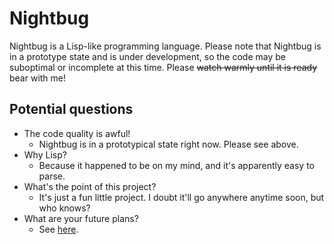 # Nightbug
Nightbug is a Lisp-like programming language. Please note that
Nightbug is in a prototype state and is under development, so the code may be
suboptimal or incomplete at this time. Please ~~watch warmly until it is
ready~~ bear with me!

## Potential questions
* The code quality is awful!
    * Nightbug is in a prototypical state right now. Please see above.
* Why Lisp?
    * Because it happened to be on my mind, and it's apparently easy to parse.
* What's the point of this project?
    * It's just a fun little project. I doubt it'll go anywhere anytime soon, but
      who knows?
* What are your future plans?
    * See [here](https://github.com/Sparkpin/nightbug/projects/2).
